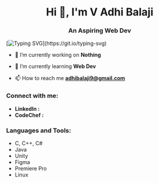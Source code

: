 <h1 align="center">Hi 👋, I'm V Adhi Balaji</h1>
<h3 align="center">An Aspiring Web Dev</h3>

[![Typing SVG](https://readme-typing-svg.herokuapp.com?font=Fira+Code&pause=1000&color=07B2F7&width=435&lines=Welcome+to+my+GitHub+Profile!)](https://git.io/typing-svg)
- 🔭 I’m currently working on **Nothing**
- 🌱 I’m currently learning **Web Dev**

- 📫 How to reach me **adhibalaji9@gmail.com**

<h3 align="left">Connect with me:</h3>

- **LinkedIn :** 
- **CodeChef :**  


<h3 align="left">Languages and Tools:</h3>

- C, C++, C#
- Java
- Unity
- Figma
- Premiere Pro
- Linux
